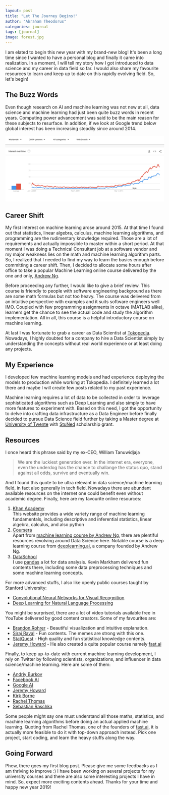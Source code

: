 ```yaml
---
layout: post
title: "Let The Journey Begins!"
author: "Abraham Theodorus"
categories: journal
tags: [journal]
image: forest.jpg
---
```


I am elated to begin this new year with my brand-new blog! It's been a long time since I wanted to have a personal blog and finally it came into realization. In a moment, I will tell my story how I got introduced to data science and my career in data field so far. I would also share my favourite resources to learn and keep up to date on this rapidly evolving field. So, let's begin!

## The Buzz Words

Even though research on AI and machine learning was not new at all, data science and machine learning had just been quite buzz words in recent years. Computing power advancement was said to be the main reason for these subjects to resurface. In addition, if we look at Google trend below global interest has been increasing steadily since around 2014.

![alt text](/assets/img/posts/2019/jan/ds-ml-google-trend.png "Google Trend")

## Career Shift

My first interest on machine learning arose around 2015. At that time I found out that statistics, linear algebra, calculus, machine learning algorithms, and programming are the rudimentary knowledge required. Those are a lot of requirements and actually impossible to master within a short period. At that moment I was doing a Technical Consultant job at a software vendor and my major weakness lies on the math and machine learning algorithm parts. So, I realized that I needed to find my way to learn the basics enough before committing a career shift. Then, I decided to allocate some hours after office to take a popular Machine Learning online course delivered by the one and only, [Andrew Ng](https://www.coursera.org/learn/machine-learning). 

Before proceeding any further, I would like to give a brief review. This course is friendly to people with software engineering background as there are some math formulas but not too heavy. The course was delivered from an intuitive perspective with examples and it suits software engineers well IMO. Coupled with few programming assignments in octave (MATLAB alike), learners get the chance to see the actual code and study the algorithm implementation. All in all, this course is a helpful introductory course on machine learning. 

At last I was fortunate to grab a career as Data Scientist at [Tokopedia](https://tokopedia.com). Nowadays, I highly doubted for a company to hire a Data Scientist simply by understanding the concepts without real world experience or at least doing any projects. 

## My Experience

I developed few machine learning models and had experience deploying the models to production while working at Tokopedia. I definitely learned a lot there and maybe I will create few posts related to my past experience. 

Machine learning requires a lot of data to be collected in order to leverage sophisticated algorithms such as Deep Learning and also simply to have more features to experiment with. Based on this need, I got the opportunity to delve into crafting data infrastructure as a Data Engineer before finally decided to pursue Data Science field further by taking a Master degree at [University of Twente](https://www.utwente.nl/en) with [StuNed](http://www.nesoindonesia.or.id/beasiswa/stuned) scholarship grant.

## Resources

I once heard this phrase said by my ex-CEO, William Tanuwidjaja

> We are the luckiest generation ever. In the internet era, everyone, even the underdog has the chance to challange the status quo, stand against all odds, survive and eventually win.

And I found this quote to be ultra relevant in data science/machine learning field, in fact also generally in tech field. Nowadays there are abundant available resources on the internet one could benefit even without academic degree. Finally, here are my favourite online resources:

1. [Khan Academy](https://khanacademy.com) <br> This website provides a wide variety range of machine learning fundamentals, including descriptive and inferential statistics, linear algebra, calculus, and also python
2. [Coursera](https://www.coursera.org) <br> Apart from [machine learning course by Andrew Ng](https://www.coursera.org/learn/machine-learning), there are plentiful resources revolving around Data Science here. Notable course is a deep learning course from [deeplearning.ai](https://deeplearning.ai), a company founded by Andrew Ng. 
3. [DataSchool](https://www.dataschool.io/) <br> I use [pandas](https://www.dataschool.io/) a lot for data analysis. Kevin Markham delivered fun contents there, including some data preprocessing techniques and some machine learning concepts.

For more advanced stuffs, I also like openly public courses taught by Stanford University:
- [Convolutional Neural Networks for Visual Recognition](http://cs231n.stanford.edu/)
- [Deep Learning for Natural Language Processing](http://cs224d.stanford.edu/)

You might be surprised, there are a lot of video tutorials available free in YouTube delivered by good content creators. Some of my favourites are:
- [Brandon Rohrer](https://www.youtube.com/channel/UCsBKTrp45lTfHa_p49I2AEQ) - Beautiful visualization and intuitive explanation.
- [Siraj Raval](https://www.youtube.com/channel/UCWN3xxRkmTPmbKwht9FuE5A) - Fun contents. The memes are strong with this one.
- [StatQuest](https://www.youtube.com/channel/UCtYLUTtgS3k1Fg4y5tAhLbw) - High quality and fun statistical knowledge contents.
- [Jeremy Howard](https://www.youtube.com/channel/UCX7Y2qWriXpqocG97SFW2OQ) - He also created a quite popular course namely [fast.ai](https://fast.ai)

Finally, to keep up-to-date with current machine learning development, I rely on Twitter by following scientists, organizations, and influencer in data science/machine learning. Here are some of them:

- [Andriy Burkov](https://twitter.com/burkov)
- [Facebook AI](https://twitter.com/facebookai)
- [Google AI](https://twitter.com/GoogleAI)
- [Jeremy Howard](https://twitter.com/jeremyphoward)
- [Kirk Borne](https://twitter.com/KirkDBorne)
- [Rachel Thomas](https://twitter.com/math_rachel[)
- [Sebastian Raschka](https://twitter.com/rasbt)

Some people might say one must understand all those maths, statistics, and machine learning algorithms before doing an actual applied machine learning. Quoting from Rachel Thomas, one of the founders of [fast.ai](https://fast.ai), it is actually  more feasible to do it with top-down approach instead. Pick one project, start coding, and learn the heavy stuffs along the way.

## Going Forward

Phew, there goes my first blog post. Please give me some feedbacks as I am thriving to improve :) I have been working on several projects for my university courses and there are also some interesting projects I have in mind. So, expect more exciting contents ahead. Thanks for your time and happy new year 2019! 